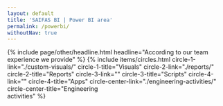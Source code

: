```yaml
---
layout: default
title: 'SAIFAS BI | Power BI area'
permalink: /powerbi/
withoutNav: true
---
```

{% include page/other/headline.html headline="According to our team experience we provide" %}
{% include items/circles.html 
  circle-1-link="./custom-visuals/"
  circle-1-title="Visuals"
  circle-2-link="./reports/"
  circle-2-title="Reports"
  circle-3-link=""
  circle-3-title="Scripts"
  circle-4-link=""
  circle-4-title="Apps"
  circle-center-link="./engineering-activities/"
  circle-center-title="Engineering<br>activities"
%}
